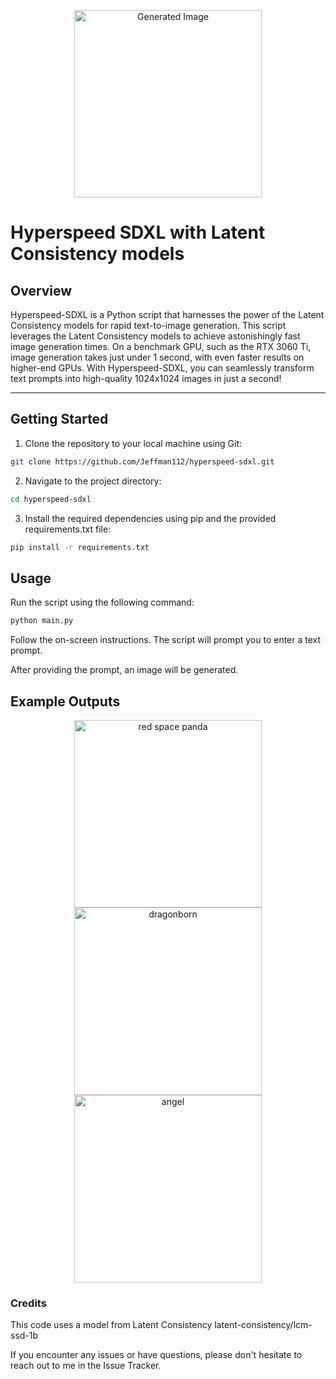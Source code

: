 <p align="center">
  <img src="https://github.com/Jeffman112/hyperspeed-sdxl/assets/123284838/cdd33f90-d42c-4b32-80f5-26392240c8f0" width="300" height="300" alt="Generated Image">
</p>

# Hyperspeed SDXL with Latent Consistency models

## Overview

Hyperspeed-SDXL is a Python script that harnesses the power of the Latent Consistency models for rapid text-to-image generation. This script leverages the Latent Consistency models to achieve astonishingly fast image generation times. On a benchmark GPU, such as the RTX 3060 Ti, image generation takes just under 1 second, with even faster results on higher-end GPUs. With Hyperspeed-SDXL, you can seamlessly transform text prompts into high-quality 1024x1024 images in just a second!

---

## Getting Started

1. Clone the repository to your local machine using Git:
```bash
git clone https://github.com/Jeffman112/hyperspeed-sdxl.git
```
2. Navigate to the project directory:
```bash
cd hyperspeed-sdxl
```
3. Install the required dependencies using pip and the provided requirements.txt file:
```bash
pip install -r requirements.txt
```

## Usage

Run the script using the following command:
```bash
python main.py
```
Follow the on-screen instructions. The script will prompt you to enter a text prompt.

After providing the prompt, an image will be generated.

## Example Outputs
<p align="center">
  <img src="https://github.com/Jeffman112/hyperspeed-sdxl/assets/123284838/9ea8762d-df99-4dce-a4b4-d98375847abe" alt="red space panda" width="300">
  <img src="https://github.com/Jeffman112/hyperspeed-sdxl/assets/123284838/a59550d7-4c9b-41e5-bc18-eb6cc6bc8156" alt="dragonborn" width="300">
  <img src="https://github.com/Jeffman112/hyperspeed-sdxl/assets/123284838/edc696c3-e65b-4f3d-ac8f-921702cb49dd" alt="angel" width="300">
</p>


### Credits
This code uses a model from Latent Consistency latent-consistency/lcm-ssd-1b

If you encounter any issues or have questions, please don't hesitate to reach out to me in the Issue Tracker.
